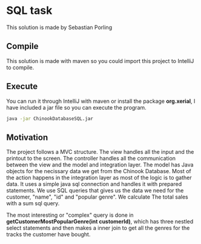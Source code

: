 # SQL task

This solution is made by Sebastian Porling

## Compile

This solution is made with maven so you could import this project to IntelliJ to compile.

## Execute

You can run it through IntelliJ with maven or install the package **org.xerial**, I have included a jar file so you can execute the program.

```bash
java -jar ChinookDatabaseSQL.jar
```

## Motivation

The project follows a MVC structure. The view handles all the input and the printout to the screen. The controller handles all the communication between the view and the model and integration layer.
The model has Java objects for the necissary data we get from the Chinook Database.
Most of the action happens in the integration layer as most of the logic is to gather data. It uses a simple java sql connection and handles it with prepared statements. We use SQL queries that gives us the data we need for the customer, "name", "id" and "popular genre". We calculate The total sales with a sum sql query.

The most interesting or "complex" query is done in **getCustomerMostPopularGenre(int customerId)**, which has three nestled select statements and then makes a inner join to get all the genres for the tracks the customer have bought.
